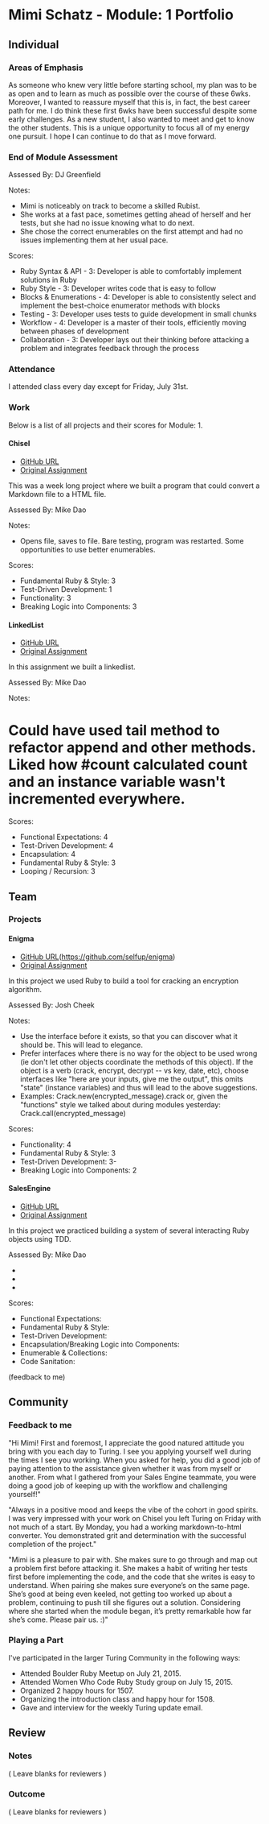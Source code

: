 # Mimi Schatz - Module: 1 Portfolio

## Individual

### Areas of Emphasis

As someone who knew very little before starting school, my plan was to be as open and to learn as much as possible over the course of these 6wks. Moreover, I wanted to reassure myself that this is, in fact, the best career path for me. I do think these first 6wks have been successful despite some early challenges. As a new student, I also wanted to meet and get to know the other students. This is a unique opportunity to focus all of my energy one pursuit. I hope I can continue to do that as I move forward.

### End of Module Assessment

Assessed By: DJ Greenfield

Notes:

* Mimi is noticeably on track to become a skilled Rubist.
* She works at a fast pace, sometimes getting ahead of herself and her tests,
but she had no issue knowing what to do next.
* She chose the correct enumerables on the first attempt and had no issues
implementing them at her usual pace.

Scores:

* Ruby Syntax & API - 3: Developer is able to comfortably implement solutions in Ruby
* Ruby Style - 3: Developer writes code that is easy to follow
* Blocks & Enumerations - 4: Developer is able to consistently select and implement the best-choice enumerator methods with blocks
* Testing - 3: Developer uses tests to guide development in small chunks
* Workflow - 4: Developer is a master of their tools, efficiently moving between phases of development
* Collaboration - 3: Developer lays out their thinking before attacking a problem and integrates feedback through the process

### Attendance

I attended class every day except for Friday, July 31st.

### Work

Below is a list of all projects and their scores for Module: 1.

#### Chisel

* [GitHub URL](https://github.com/mcschatz/chisel)
* [Original Assignment](https://github.com/turingschool/curriculum/blob/master/source/projects/chisel.markdown)

This was a week long project where we built a program that could convert a Markdown file to a HTML file.

Assessed By: Mike Dao

Notes:

* Opens file, saves to file. Bare testing, program was restarted. Some opportunities to use better enumerables.

Scores:

* Fundamental Ruby & Style: 3
* Test-Driven Development: 1
* Functionality: 3
* Breaking Logic into Components: 3

#### LinkedList

* [GitHub URL](https://github.com/mcschatz/linked_list)
* [Original Assignment](https://github.com/turingschool/challenges/blob/master/linked_lists.markdown)

In this assignment we built a linkedlist.

Assessed By: Mike Dao

Notes:

# Could have used tail method to refactor append and other methods. Liked how #count calculated count and an instance variable wasn't incremented everywhere.

Scores:

* Functional Expectations: 4
* Test-Driven Development: 4
* Encapsulation: 4
* Fundamental Ruby & Style: 3
* Looping / Recursion: 3

## Team

### Projects

#### Enigma

* [GitHub URL](https://github.com/mcschatz/enigma_pair_project)(https://github.com/selfup/enigma)
* [Original Assignment](https://github.com/turingschool/curriculum/blob/master/source/projects/enigma.markdown)

In this project we used Ruby to build a tool for cracking an encryption algorithm.

Assessed By: Josh Cheek

Notes:

* Use the interface before it exists, so that you can discover what it should be. This will lead to elegance.
* Prefer interfaces where there is no way for the object to be used wrong (ie don't let other objects coordinate the methods of this object). If the object is a verb (crack, encrypt, decrypt -- vs key, date, etc), choose interfaces like "here are your inputs, give me the output", this omits "state" (instance variables) and thus will lead to the above suggestions.
* Examples: Crack.new(encrypted_message).crack or, given the "functions" style we talked about during modules yesterday: Crack.call(encrypted_message)

Scores:

* Functionality: 4
* Fundamental Ruby & Style: 3
* Test-Driven Development: 3-
* Breaking Logic into Components: 2

#### SalesEngine

* [GitHub URL](https://github.com/mcschatz/sales_engine)
* [Original Assignment](https://github.com/turingschool/curriculum/blob/master/source/projects/sales_engine.markdown)

In this project we practiced building a system of several interacting Ruby objects using TDD.

Assessed By: Mike Dao

*
*
*

Scores:

* Functional Expectations:
* Fundamental Ruby & Style:
* Test-Driven Development:
* Encapsulation/Breaking Logic into Components:
* Enumerable & Collections:
* Code Sanitation:

(feedback to me)

## Community

### Feedback to me

"Hi Mimi! First and foremost, I appreciate the good natured attitude you bring with you each day to Turing. I see you applying yourself well during the times I see you working. When you asked for help, you did a good job of paying attention to the assistance given whether it was from myself or another. From what I gathered from your Sales Engine teammate, you were doing a good job of keeping up with the workflow and challenging yourself!"

"Always in a positive mood and keeps the vibe of the cohort in good spirits. I was very impressed with your work on Chisel you left Turing on Friday with not much of a start. By Monday, you had a working markdown-to-html converter. You demonstrated grit and determination with the successful completion of the project."

"Mimi is a pleasure to pair with. She makes sure to go through and map out a problem first before attacking it. She makes a habit of writing her tests first before implementing the code, and the code that she writes is easy to understand. When pairing she makes sure everyone’s on the same page. She’s good at being even keeled, not getting too worked up about a problem, continuing to push till she figures out a solution. Considering where she started when the module began, it’s pretty remarkable how far she’s come. Please pair us. :)"

### Playing a Part

I've participated in the larger Turing Community in the following ways:

* Attended Boulder Ruby Meetup on July 21, 2015.
* Attended Women Who Code Ruby Study group on July 15, 2015.
* Organized 2 happy hours for 1507.
* Organizing the introduction class and happy hour for 1508.
* Gave and interview for the weekly Turing update email.

## Review

### Notes

( Leave blanks for reviewers )

### Outcome

( Leave blanks for reviewers )
